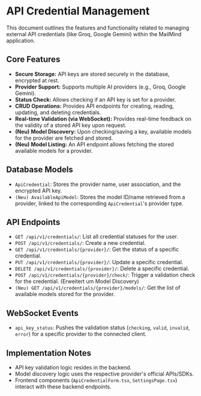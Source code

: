 # API Credential Management

This document outlines the features and functionality related to managing external API credentials (like Groq, Google Gemini) within the MailMind application.

## Core Features

*   **Secure Storage:** API keys are stored securely in the database, encrypted at rest.
*   **Provider Support:** Supports multiple AI providers (e.g., Groq, Google Gemini).
*   **Status Check:** Allows checking if an API key is set for a provider.
*   **CRUD Operations:** Provides API endpoints for creating, reading, updating, and deleting credentials.
*   **Real-time Validation (via WebSocket):** Provides real-time feedback on the validity of a stored API key upon request.
*   **(Neu) Model Discovery:** Upon checking/saving a key, available models for the provider are fetched and stored.
*   **(Neu) Model Listing:** An API endpoint allows fetching the stored available models for a provider.

## Database Models

*   `ApiCredential`: Stores the provider name, user association, and the encrypted API key.
*   `(Neu) AvailableApiModel`: Stores the model ID/name retrieved from a provider, linked to the corresponding `ApiCredential`'s provider type.

## API Endpoints

*   `GET /api/v1/credentials/`: List all credential statuses for the user.
*   `POST /api/v1/credentials/`: Create a new credential.
*   `GET /api/v1/credentials/{provider}/`: Get the status of a specific credential.
*   `PUT /api/v1/credentials/{provider}/`: Update a specific credential.
*   `DELETE /api/v1/credentials/{provider}/`: Delete a specific credential.
*   `POST /api/v1/credentials/{provider}/check/`: Trigger a validation check for the credential. (Erweitert um Model Discovery)
*   `(Neu) GET /api/v1/credentials/{provider}/models/`: Get the list of available models stored for the provider.

## WebSocket Events

*   `api_key_status`: Pushes the validation status (`checking`, `valid`, `invalid`, `error`) for a specific provider to the connected client.

## Implementation Notes

*   API key validation logic resides in the backend.
*   Model discovery logic uses the respective provider's official APIs/SDKs.
*   Frontend components (`ApiCredentialForm.tsx`, `SettingsPage.tsx`) interact with these backend endpoints. 